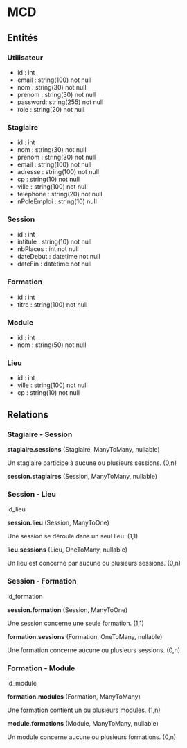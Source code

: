 # MCD

## Entités

### Utilisateur

- id : int
- email : string(100) not null
- nom : string(30) not null
- prenom : string(30) not null
- password: string(255) not null
- role : string(20) not null

### Stagiaire

- id : int
- nom : string(30) not null
- prenom : string(30) not null
- email : string(100) not null
- adresse : string(100) not null
- cp : string(10) not null
- ville : string(100) not null
- telephone : string(20) not null
- nPoleEmploi : string(10) null

### Session

- id : int
- intitule : string(10) not null
- nbPlaces : int not null
- dateDebut : datetime not null
- dateFin : datetime not null

### Formation

- id : int
- titre : string(100) not null

### Module

- id : int
- nom : string(50) not null

### Lieu

- id : int
- ville : string(100) not null
- cp : string(10) not null

## Relations

### Stagiaire - Session

**stagiaire.sessions** (Stagiaire, ManyToMany, nullable)

Un stagiaire participe à aucune ou plusieurs sessions. (0,n)

**session.stagiaires** (Session, ManyToMany, nullable)

### Session - Lieu

id_lieu

**session.lieu** (Session, ManyToOne)

Une session se déroule dans un seul lieu. (1,1)

**lieu.sessions** (Lieu, OneToMany, nullable)

Un lieu est concerné par aucune ou plusieurs sessions. (0,n)

### Session - Formation

id_formation

**session.formation** (Session, ManyToOne)

Une session concerne une seule formation. (1,1)

**formation.sessions** (Formation, OneToMany, nullable)

Une formation concerne aucune ou plusieurs sessions. (0,n)

### Formation - Module

id_module

**formation.modules** (Formation, ManyToMany)

Une formation contient un ou plusieurs modules. (1,n)

**module.formations** (Module, ManyToMany, nullable)

Un module concerne aucune ou plusieurs formations. (0,n)
